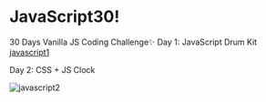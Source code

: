 # JavaScript30!
30 Days Vanilla JS Coding Challenge✨
Day 1: JavaScript Drum Kit
[javascript1](https://github.com/edaakrklc/JavaScript30/assets/120513064/9031be09-309a-4dbe-adcc-8489e7f3759a)

Day 2: CSS + JS Clock

![javascript2](https://github.com/edaakrklc/JavaScript30/assets/120513064/5fc0925e-ca22-402c-817d-45dfa700afdb)

